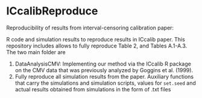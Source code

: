 # ICcalibReproduce
Reproducibility of results from interval-censoring calibration paper:

R code and simulation results to reproduce results in ICcalib paper. This repository includes allows to fully reproduce Table 2, and Tables A.1-A.3. The two main folder are

1. DataAnalysisCMV: Implementing our method via the ICcalib R package on the CMV data that was previously analyzed by Goggins et al. (1999). 
2. Fully reproduce all simulation results from the paper. Auxiliary functions that carry the simulations and simulation scripts, values for `set.seed` and actual results obtained from simulations in the form of .txt files
